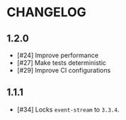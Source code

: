 # CHANGELOG

## 1.2.0

- [#24] Improve performance 
- [#27] Make tests deterministic 
- [#29] Improve CI configurations

## 1.1.1

- [#34] Locks `event-stream` to `3.3.4`.
